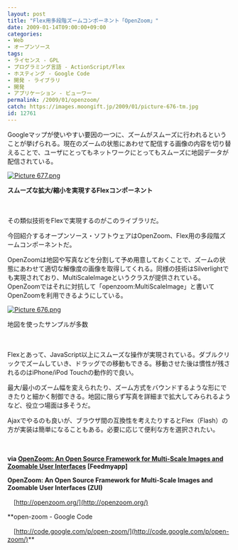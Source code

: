 ```yaml
---
layout: post
title: "Flex用多段階ズームコンポーネント「OpenZoom」"
date: 2009-01-14T09:00:00+09:00
categories:
- Web
- オープンソース
tags: 
- ライセンス - GPL
- プログラミング言語 - ActionScript/Flex
- ホスティング - Google Code
- 開発 - ライブラリ
- 開発
- アプリケーション - ビューワー
permalink: /2009/01/openzoom/
catch: https://images.moongift.jp/2009/01/picture-676-tm.jpg
id: 12761
---
```

Googleマップが使いやすい要因の一つに、ズームがスムーズに行われるということが挙げられる。現在のズームの状態にあわせて配信する画像の内容を切り替えることで、ユーザにとってもネットワークにとってもスムーズに地図データが配信されている。

  

[![Picture 677.png](https://images.moongift.jp/2009/01/picture-677-tm.jpg)](https://images.moongift.jp/2009/01/picture-677.png)  
  
**スムーズな拡大/縮小を実現するFlexコンポーネント**

  

　

  

その類似技術をFlexで実現するのがこのライブラリだ。

  

今回紹介するオープンソース・ソフトウェアはOpenZoom、Flex用の多段階ズームコンポーネントだ。

  
<!--more-->

OpenZoomは地図や写真などを分割して予め用意しておくことで、ズームの状態にあわせて適切な解像度の画像を取得してくれる。同様の技術はSilverlightでも実現されており、MultiScaleImageというクラスが提供されている。OpenZoomではそれに対抗して「openzoom:MultiScaleImage」と書いてOpenZoomを利用できるようにしている。

  

[![Picture 676.png](https://images.moongift.jp/2009/01/picture-676-tm.jpg)](https://images.moongift.jp/2009/01/picture-676.png)  
  
地図を使ったサンプルが多数

  

　

  

Flexとあって、JavaScript以上にスムーズな操作が実現されている。ダブルクリックでズームしていき、ドラッグでの移動もできる。移動させた後は慣性が残されるのはiPhone/iPod Touchの動作的で良い。

  

最大/最小のズーム幅を変えられたり、ズーム方式をバウンドするような形にできたりと細かく制御できる。地図に限らず写真を詳細まで拡大してみられるようなど、役立つ場面は多そうだ。

  

Ajaxでやるのも良いが、ブラウザ間の互換性を考えたりするとFlex（Flash）の方が実装は簡単になることもある。必要に応じて便利な方を選択されたい。

  

　

  

**via [OpenZoom: An Open Source Framework for Multi-Scale Images and Zoomable User Interfaces](http://www.feedmyapp.com/p/a/openzoom-an-open-source-framework-for-multi-scale-images-and-zoomable-user-interfaces/7436) [Feedmyapp]**

  

**OpenZoom: An Open Source Framework for Multi-Scale Images and Zoomable User Interfaces (ZUI)**  
  
　[http://openzoom.org/](http://openzoom.org/)

  

**open-zoom - Google Code  
  
　[http://code.google.com/p/open-zoom/](http://code.google.com/p/open-zoom/)**

  
